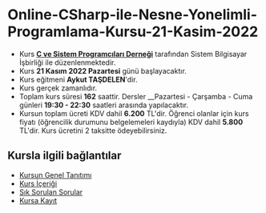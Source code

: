 # Online-CSharp-ile-Nesne-Yonelimli-Programlama-Kursu-21-Kasim-2022


+ Kurs [__C ve Sistem Programcıları Derneği__](http://www.csystem.org/) tarafından Sistem Bilgisayar İşbirliği ile düzenlenmektedir.
+ Kurs __21 Kasım 2022 Pazartesi__ günü başlayacaktır.
+ Kurs eğitmeni __Aykut TAŞDELEN__'dir.
+ Kurs gerçek zamanlıdır.
+ Toplam kurs süresi __162__ saattir. Dersler __Pazartesi - Çarşamba - Cuma günleri __19:30 - 22:30__ saatleri arasında yapılacaktır.
+ Kursun toplam ücreti KDV dahil __6.200__ TL'dir. Öğrenci olanlar için kurs fiyatı (öğrencilik durumunu belgelemeleri kaydıyla) KDV dahil __5.800__ TL'dir. Kurs ücretini 2 taksitte ödeyebilirsiniz.

## Kursla ilgili bağlantılar
+ [Kursun Genel Tanıtımı](https://github.com/CSD-1993/Online-CSharp-ile-Nesne-Yonelimli-Programlama-Kursu-12-Mart-2022-/blob/main/kurs_tanitimi.md)
+ [Kurs İçeriği](https://github.com/CSD-1993/Online-CSharp-ile-Nesne-Yonelimli-Programlama-Kursu-12-Mart-2022-/blob/main/kurs_icerigi.md)
+ [Sık Sorulan Sorular](https://github.com/CSD-1993/Online-CSharp-ile-Nesne-Yonelimli-Programlama-Kursu-12-Mart-2022-/blob/main/sss.md)
+ [Kursa Kayıt]( https://us06web.zoom.us/meeting/register/tZYodemgqDMqH9MuobFy-HlqcyDaWFSRiz5Q)
